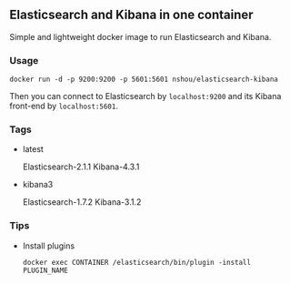 ## Elasticsearch and Kibana in one container

Simple and lightweight docker image to run Elasticsearch and Kibana.

### Usage

    docker run -d -p 9200:9200 -p 5601:5601 nshou/elasticsearch-kibana

Then you can connect to Elasticsearch by `localhost:9200` and its Kibana front-end by `localhost:5601`.

### Tags

* latest

    Elasticsearch-2.1.1 Kibana-4.3.1

* kibana3

    Elasticsearch-1.7.2 Kibana-3.1.2

### Tips

* Install plugins

    `docker exec CONTAINER /elasticsearch/bin/plugin -install PLUGIN_NAME`
